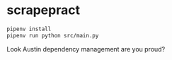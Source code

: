 # scrapepract

```bash
pipenv install
pipenv run python src/main.py
```

Look Austin dependency management are you proud?